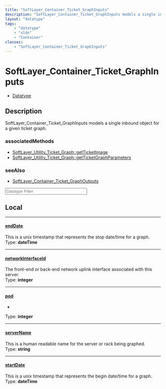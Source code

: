 ```yaml
---
title: "SoftLayer_Container_Ticket_GraphInputs"
description: "SoftLayer_Container_Ticket_GraphInputs models a single inbound object for a given ticket graph."
layout: "datatype"
tags:
    - "datatype"
    - "sldn"
    - "Container"
classes:
    - "SoftLayer_Container_Ticket_GraphInputs"
---
```


# SoftLayer_Container_Ticket_GraphInputs
<div id='service-datatype'>
    <ul id='sldn-reference-tabs'>
        <li id='datatype'> <a href='/reference/datatypes/SoftLayer_Container_Ticket_GraphInputs' >Datatype</a></li>
    </ul>
</div>

## Description 


SoftLayer_Container_Ticket_GraphInputs models a single inbound object for a given ticket graph.


### associatedMethods

*  [SoftLayer_Utility_Ticket_Graph::getTicketImage](/reference/services/SoftLayer_Utility_Ticket_Graph/getTicketImage )
*  [SoftLayer_Utility_Ticket_Graph::getTicketGraphParameters](/reference/services/SoftLayer_Utility_Ticket_Graph/getTicketGraphParameters )



### seeAlso

* [SoftLayer_Container_Ticket_GraphOutputs](/reference/datatypes/SoftLayer_Container_Ticket_GraphOutputs )




<!-- Filer BEGIN -->
<div class="view-filters">
        <div class="clearfix">
            <div class="search-input-box">
                <input placeholder="Datatype Filter" onkeyup="titleSearch(inputId='prop-input', divId='properties', elementClass='prop-row')" 
                    type="text" id="prop-input" value="" size="30" maxlength="128" class="form-text">
            </div>
        </div>
</div>
<!-- Filer END -->

<div id="properties" class="content">
<div id="localProperties" class="prop-content" >

## Local
<div class="prop-row">

-----
[endDate]: #enddate
#### [endDate]
This is a unix timestamp that represents the stop date/time for a graph.  
<span class="type-label">Type: </span>**dateTime**  



</div>
<div class="prop-row">

-----
[networkInterfaceId]: #networkinterfaceid
#### [networkInterfaceId]
The front-end or back-end network uplink interface associated with this server.  
<span class="type-label">Type: </span>**integer**  



</div>
<div class="prop-row">

-----
[pod]: #pod
#### [pod]
*  
<span class="type-label">Type: </span>**integer**  



</div>
<div class="prop-row">

-----
[serverName]: #servername
#### [serverName]
This is a human readable name for the server or rack being graphed.  
<span class="type-label">Type: </span>**string**  



</div>
<div class="prop-row">

-----
[startDate]: #startdate
#### [startDate]
This is a unix timestamp that represents the begin date/time for a graph.  
<span class="type-label">Type: </span>**dateTime**  



</div>
</div>
<!-- LOCAL PROPERTY END -->

</div>


